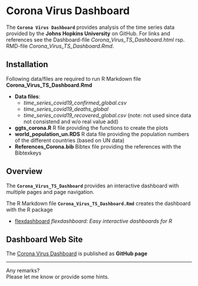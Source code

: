 
<!-- README.md is generated from README.Rmd. Please edit that file -->

# Corona Virus Dashboard

The **`Corona Virus Dashboard`** provides analysis of the time series
data provided by the **Johns Hopkins University** on GitHub. For links
and references see the Dashboard-file
*Corona\_Virus\_TS\_Dashboard.html* rsp. RMD-file
*Corona\_Virus\_TS\_Dashboard.Rmd*.

## Installation

Following data/files are required to run R Markdown file
**Corona\_Virus\_TS\_Dashboard.Rmd**

  - **Data files**:
      - *time\_series\_covid19\_confirmed\_global.csv*
      - *time\_series\_covid19\_deaths\_global*
      - *time\_series\_covid19\_recovered\_global.csv* (note: not used
        since data not consistend and w/o real value add)
  - **ggts\_corona.R** R file providing the functions to create the
    plots
  - **world\_population\_un.RDS** R data file providing the population
    numbers of the different countries (based on UN data)
  - **References\_Corona.bib** Bibtex file providing the references with
    the Bibtexkeys

## Overview

The **`Corona_Virus_TS_Dashboard`** provides an interactive dashboard
with multiple pages and page navigation.

The R Markdown file **`Corona_Virus_TS_Dashboard.Rmd`** creates the
dashboard with the R package

  - [flexdashboard](https://rmarkdown.rstudio.com/flexdashboard/)
    *flexdashboard: Easy interactive dashboards for R*

## Dashboard Web Site

The [Corona Virus Dashboard](https://wovollmer.github.io/github.io/) is
published as **GitHub page**

-----

Any remarks?  
Please let me know or provide some hints.

